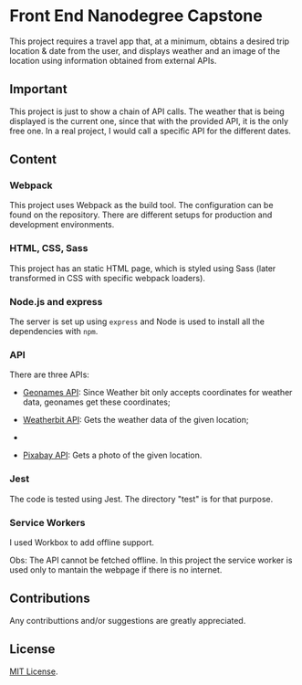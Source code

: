 # Front End Nanodegree Capstone

This project requires a travel app that, at a minimum, obtains a desired trip location & date from the user, and displays weather and an image of the location using information obtained from external APIs.

## Important
This project is just to show a chain of API calls. The weather that is being displayed is the current one, since that with the provided API, it is the only free one. In a real project, I would call a specific API for the different dates.

## Content
### Webpack
This project uses Webpack as the build tool. The configuration can be found on the repository. There are different setups for production and development environments.
### HTML, CSS, Sass
This project has an static HTML page, which is styled using Sass (later transformed in CSS with specific webpack loaders).
### Node.js and express
The server is set up using `express` and Node is used to install all the dependencies with `npm`.
### API
There are three APIs:

- [Geonames API](http://www.geonames.org/export/web-services.html): Since Weather bit only accepts coordinates for weather data, geonames get these coordinates;

- [Weatherbit API](https://www.weatherbit.io/): Gets the weather data of the given location;
- 
- [Pixabay API](https://pixabay.com/pt/service/about/api/): Gets a photo of the given location.
### Jest
The code is tested using Jest. The directory "test" is for that purpose.
### Service Workers
I used Workbox to add offline support.

Obs: The API cannot be fetched offline. In this project the service worker is used only to mantain the webpage if there is no internet.
## Contributions
Any contributtions and/or suggestions are greatly appreciated.
## License
[MIT License](https://opensource.org/licenses/MIT).

